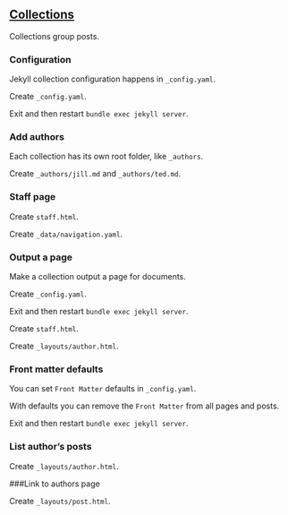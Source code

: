 ## [Collections](https://jekyllrb.com/docs/step-by-step/09-collections/)

Collections group posts.  

### Configuration

Jekyll collection configuration happens in `_config.yaml`.  

Create `_config.yaml`.  

Exit and then restart `bundle exec jekyll server`.  

### Add authors

Each collection has its own root folder, like `_authors`.  

Create `_authors/jill.md` and `_authors/ted.md`.  

### Staff page

Create `staff.html`.  

Create `_data/navigation.yaml`.  

### Output a page

Make a collection output a page for documents.  

Create `_config.yaml`.  

Exit and then restart `bundle exec jekyll server`.  

Create `staff.html`.  

Create `_layouts/author.html`.  

### Front matter defaults

You can set `Front Matter` defaults in `_config.yaml`.  

With defaults you can remove the `Front Matter` from all pages and posts.  

Exit and then restart `bundle exec jekyll server`.  

### List author’s posts

Create `_layouts/author.html`.  

###Link to authors page

Create `_layouts/post.html`.  
